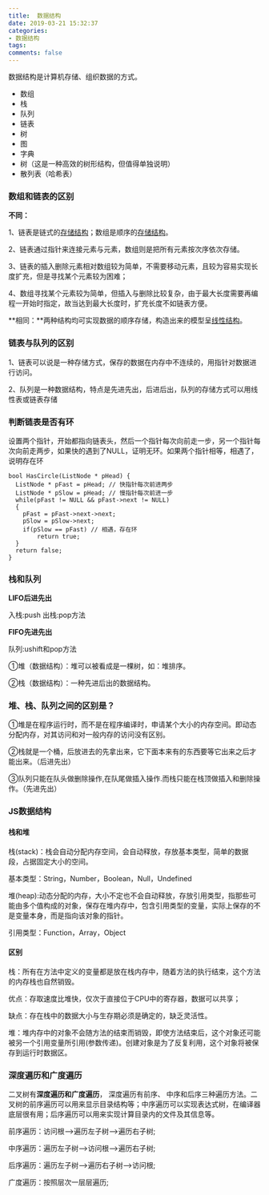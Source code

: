 ```yaml
---
title:  数据结构
date: 2019-03-21 15:32:37
categories:
- 数据结构
tags:
comments: false
---
```


数据结构是计算机存储、组织数据的方式。

- 数组
- 栈
- 队列
- 链表
- 树
- 图
- 字典
- 树（这是一种高效的树形结构，但值得单独说明）
- 散列表（哈希表）

<!-- more -->

### 数组和链表的区别

**不同：**

1、链表是链式的[存储结构](https://www.baidu.com/s?wd=存储结构&tn=SE_PcZhidaonwhc_ngpagmjz&rsv_dl=gh_pc_zhidao)；数组是顺序的[存储结构](https://www.baidu.com/s?wd=存储结构&tn=SE_PcZhidaonwhc_ngpagmjz&rsv_dl=gh_pc_zhidao)。

2、链表通过指针来连接元素与元素，数组则是把所有元素按次序依次存储。

3、链表的插入删除元素相对数组较为简单，不需要移动元素，且较为容易实现长度扩充，但是寻找某个元素较为困难；

4、数组寻找某个元素较为简单，但插入与删除比较复杂，由于最大长度需要再编程一开始时指定，故当达到最大长度时，扩充长度不如链表方便。

**相同：**两种结构均可实现数据的顺序存储，构造出来的模型呈[线性结构](https://www.baidu.com/s?wd=线性结构&tn=SE_PcZhidaonwhc_ngpagmjz&rsv_dl=gh_pc_zhidao)。



### 链表与队列的区别

1、链表可以说是一种存储方式，保存的数据在内存中不连续的，用指针对数据进行访问。

2、队列是一种数据结构，特点是先进先出，后进后出，队列的存储方式可以用线性表或链表存储



### 判断链表是否有环

设置两个指针，开始都指向链表头，然后一个指针每次向前走一步，另一个指针每次向前走两步，如果快的遇到了NULL，证明无环。如果两个指针相等，相遇了，说明存在环

    bool HasCircle(ListNode * pHead) {     
      ListNode * pFast = pHead; // 快指针每次前进两步     
      ListNode * pSlow = pHead; // 慢指针每次前进一步     
      while(pFast != NULL && pFast->next != NULL)     
      {         
        pFast = pFast->next->next;        
        pSlow = pSlow->next;         
        if(pSlow == pFast) // 相遇，存在环             
            return true;     
      }     
      return false; 
    } 


### 栈和队列

**LIFO后进先出**

入栈:push 出栈:pop方法

**FIFO先进先出**

队列:ushift和pop方法

①堆（数据结构）：堆可以被看成是一棵树，如：堆排序。

②栈（数据结构）：一种先进后出的数据结构。



### 堆、栈、队列之间的区别是？

①堆是在程序运行时，而不是在程序编译时，申请某个大小的内存空间。即动态分配内存，对其访问和对一般内存的访问没有区别。

②栈就是一个桶，后放进去的先拿出来，它下面本来有的东西要等它出来之后才能出来。（后进先出）

③队列只能在队头做删除操作,在队尾做插入操作.而栈只能在栈顶做插入和删除操作。（先进先出）



### JS数据结构

#### 栈和堆

栈(stack)：栈会自动分配内存空间，会自动释放，存放基本类型，简单的数据段，占据固定大小的空间。

基本类型：String，Number，Boolean，Null，Undefined



堆(heap):动态分配的内存，大小不定也不会自动释放，存放引用类型，指那些可能由多个值构成的对象，保存在堆内存中，包含引用类型的变量，实际上保存的不是变量本身，而是指向该对象的指针。

引用类型：Function，Array，Object



#### 区别

栈：所有在方法中定义的变量都是放在栈内存中，随着方法的执行结束，这个方法的内存栈也自然销毁。

优点：存取速度比堆快，仅次于直接位于CPU中的寄存器，数据可以共享；

缺点：存在栈中的数据大小与生存期必须是确定的，缺乏灵活性。



堆：堆内存中的对象不会随方法的结束而销毁，即使方法结束后，这个对象还可能被另一个引用变量所引用(参数传递)。创建对象是为了反复利用，这个对象将被保存到运行时数据区。



### 深度遍历和广度遍历

二叉树有**深度遍历和广度遍历**， 深度遍历有前序、 中序和后序三种遍历方法。二叉树的前序遍历可以用来显示目录结构等；中序遍历可以实现表达式树，在编译器底层很有用；后序遍历可以用来实现计算目录内的文件及其信息等。



前序遍历：访问根–>遍历左子树–>遍历右子树;

中序遍历：遍历左子树–>访问根–>遍历右子树;

后序遍历：遍历左子树–>遍历右子树–>访问根;

广度遍历：按照层次一层层遍历;